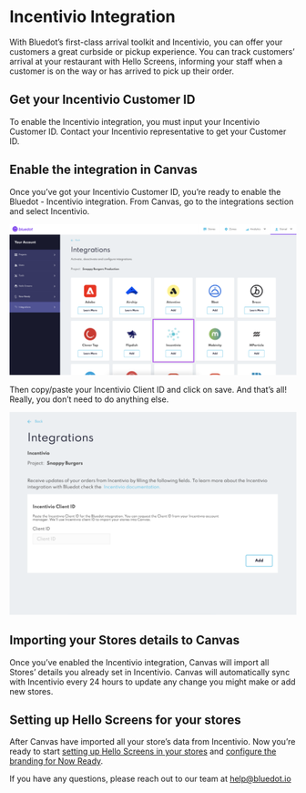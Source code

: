Incentivio Integration
======================

With Bluedot’s first-class arrival toolkit and Incentivio, you can offer your customers a great curbside or pickup experience. You can track customers’ arrival at your restaurant with Hello Screens, informing your staff when a customer is on the way or has arrived to pick up their order.

Get your Incentivio Customer ID
-------------------------------

To enable the Incentivio integration, you must input your Incentivio Customer ID. Contact your Incentivio representative to get your Customer ID.

Enable the integration in Canvas
--------------------------------

Once you’ve got your Incentivio Customer ID, you’re ready to enable the Bluedot - Incentivio integration. From Canvas, go to the integrations section and select Incentivio.

![](../assets/incentivio-canvas-integrations.png)

Then copy/paste your Incentivio Client ID and click on save. And that’s all! Really, you don’t need to do anything else.

![](../assets/incentivio-page-1024x723.png)

Importing your Stores details to Canvas
---------------------------------------

Once you’ve enabled the Incentivio integration, Canvas will import all Stores’ details you already set in Incentivio. Canvas will automatically sync with Incentivio every 24 hours to update any change you might make or add new stores.

Setting up Hello Screens for your stores
----------------------------------------

After Canvas have imported all your store’s data from Incentivio. Now you’re ready to start [setting up Hello Screens in your stores](../Canvas/Store%20management.md) and [configure the branding for Now Ready](../Now%20Ready/Configure%20Now%20Ready.md).

If you have any questions, please reach out to our team at [help@bluedot.io](mailto:help@bluedot.io)